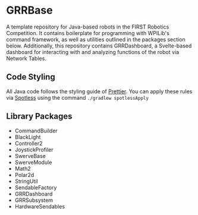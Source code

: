# GRRBase
A template repository for Java-based robots in the FIRST Robotics Competition. It contains boilerplate for programming with WPILib's command framework, as well as utilities outlined in the packages section below. Additionally, this repository contains GRRDashboard, a Svelte-based dashboard for interacting with and analyzing functions of the robot via Network Tables.

## Code Styling
All Java code follows the styling guide of [Prettier](https://prettier.io/). You can apply these rules via [Spotless](https://github.com/diffplug/spotless/tree/main) using the command `./gradlew spotlessApply`

## Library Packages

* CommandBuilder
* BlackLight
* Controller2
* JoystickProfiler
* SwerveBase
* SwerveModule
* Math2
* Polar2d
* StringUtil
* SendableFactory
* GRRDashboard
* GRRSubsystem
* HardwareSendables
